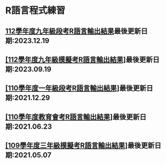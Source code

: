 # <h1>R語言程式練習</h1>
<h2><a href="https://tjjh.github.io/112RT/">112學年度九年級段考R語言輸出結果</a>最後更新日期:2023.12.19</h2>
<h2><a href="https://tjjh.github.io/112MT/">[112學年度九年級模擬考R語言輸出結果]</a>最後更新日期:2023.09.19</h2>
<h2><a href="https://tjjh.github.io/110RT/">[110學年度一年級段考R語言輸出結果]</a>最後更新日期:2021.12.29</h2>
<h2><a href="https://tjjh.github.io/110ET/">[110學年度教育會考R語言輸出結果]</a>最後更新日期:2021.06.23</h2>
<h2><a href="https://tjjh.github.io/109MT/">[109學年度三年級模擬考R語言輸出結果]</a>最後更新日期:2021.05.07</h2>
